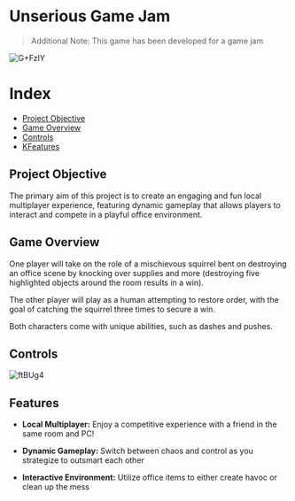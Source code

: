 # Unserious Game Jam
> <p> Additional Note: This game has been developed for a game jam  </p>
![G+FzIY](https://github.com/user-attachments/assets/6f31fb74-e742-4a21-ab32-64889288636b)

# Index
* [Project Objective](#project-objective)
* [Game Overview](#game-overview)
* [Controls](#controls)
* [KFeatures](#features)

## Project Objective
The primary aim of this project is to create an engaging and fun local multiplayer experience, featuring dynamic gameplay that allows players to interact and compete in a playful office environment.

## Game Overview
One player will take on the role of a mischievous squirrel bent on destroying an office scene by knocking over supplies and more (destroying five highlighted objects around the room results in a win). 

The other player will play as a human attempting to restore order, with the goal of catching the squirrel three times to secure a win. 

Both characters come with unique abilities, such as dashes and pushes.

## Controls

![ftBUg4](https://github.com/user-attachments/assets/e17e772e-55f0-435e-b842-0b93bf5c3f86)

## Features
  - **Local Multiplayer:**
     Enjoy a competitive experience with a friend in the same room and PC!
    
  - **Dynamic Gameplay:**
     Switch between chaos and control as you strategize to outsmart each other
    
  - **Interactive Environment:**
     Utilize office items to either create havoc or clean up the mess
